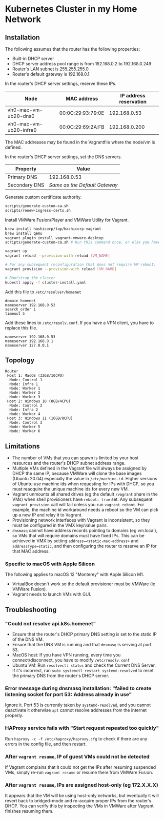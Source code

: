 # Kubernetes Cluster in my Home Network

## Installation

The following assumes that the router has the following properties:

- Built-in DHCP server
- DHCP server address pool range is from 192.168.0.2 to 192.168.0.249
- Router's LAN subnet is 255.255.255.0
- Router's default gateway is 192.168.0.1

In the router's DHCP server settings, reserve these IPs.

| Node                          | MAC address       | IP address reservation |
| ----------------------------- | ----------------- | ---------------------- |
| vh0-mac-vm-ub20-dns0          | 00:0C:29:93:79:0E | 192.168.0.53           |
| vh0-mac-vm-ub20-infra0        | 00:0C:29:69:2A:FB | 192.168.0.200          |

The MAC addresses may be found in the Vagrantfile where the node/vm is defined.

In the router's DHCP server settings, set the DNS servers.

| Property      | Value                         |
| ------------- | ----------------------------- |
| Primary DNS   | 192.168.0.53                  |
| Secondary DNS | _Same as the Default Gateway_ |

Generate custom certificate authority.

```sh
scripts/generate-custom-ca.sh
scripts/renew-ingress-certs.sh
```

Install VMWare Fusion/Player and VMWare Utility for Vagrant.

```sh
brew install hashicorp/tap/hashicorp-vagrant
brew install qemu
vagrant plugin install vagrant-vmware-desktop
scripts/generate-custom-ca.sh # Run this command once, or else you have to upload all new certificates

vagrant up
vagrant reload --provision-with reload [VM_NAME]

# For any subsequent reconfiguration that does not require VM reboot:
vagrant provision --provision-with reload [VM_NAME]

# Bootstrap the cluster
kubectl apply -f cluster-install.yaml
```

Add this file to `/etc/resolver/homenet`

```text
domain homenet
nameserver 192.168.0.53
search_order 1
timeout 5
```

Add these lines to `/etc/resolv.conf`. If you have a VPN client, you have to replace this file.

```text
nameserver 192.168.0.53
nameserver 192.168.0.1
nameserver 127.0.0.1
```

## Topology

```plaintext
Router
 Host 1: MacOS (32GB/10CPU)
  Node: Control 1
  Node: Infra 1
  Node: Worker 1
  Node: Worker 2
  Node: Worker 3
 Host 2: Windows 10 (8GB/4CPU)
  Node: Control 2
  Node: Infra 2
  Node: Worker 4
 Host 3: Windows 11 (16GB/8CPU)
  Node: Control 3
  Node: Worker 5
  Node: Worker 6
```

## Limitations

- The number of VMs that you can spawn is limited by your host resources and the router's DHCP subnet address range.
- Multiple VMs defined in the Vagrant file will always be assigned by DHCP the same IP, because VMWare will clone
  the base images (Ubuntu 20.04) especially the value in `/etc/machine-id`. Higher versions of Ubuntu use machine ids
  when requesting for IPs with DHCP, so you must reacquire the unique machine ids for every new VM.
- Vagrant unmounts all shared drives (eg the default `/vagrant` share in the VMs) when shell provisioners have
  `reboot: true` set. Any subsequent `vagrant provision` call will fail unless you run `vagrant reboot`. For example,
  the machine id workaround needs a reboot so the VM can pick up a new IP and relay it to Vagrant.
- Provisioning network interfaces with Vagrant is inconsistent, so they must be configured in the VMX key/value pairs.
- `dnsmasq` cannot have address records pointing to domains (eg vm.local), so VMs that will require domains must have
  fixed IPs. This can be achieved in VMX by setting `address=<static-mac-address>` and `addressType=static`, and then
  configuring the router to reserve an IP for that MAC address.

### Specific to macOS with Apple Silicon

The following applies to macOS 12 "Monterey" with Apple Silicon M1.

- VirtualBox doesn't work so the default provisioner must be VMWare (ie VMWare Fusion).
- Vagrant needs to launch VMs with GUI.

## Troubleshooting

### "Could not resolve api.k8s.homenet"

- Ensure that the router's DHCP primary DNS setting is set to the static IP of the DNS VM.
- Ensure that the DNS VM is running and that `dnsmasq` is serving at port 53.
- MacOS host: If you have VPN running, every time you connect/disconnect, you have to modify `/etc/resolv.conf`
- Ubuntu VM: Run `resolvectl status` and check the Current DNS Server. If it's incorrect, run
  `sudo systemctl restart systemd-resolved` to reset the primary DNS from the router's DHCP server.

### Error message during dnsmasq installation: "failed to create listening socket for port 53: Address already in use"

Ignore it. Port 53 is currently taken by `systemd-resolved`, and you cannot deactivate it otherwise `apt` cannot
resolve addresses from the internet properly.

### HAProxy service fails with "Start request repeated too quickly"

Run `haproxy -c -f /etc/haproxy/haproxy.cfg` to check if there are any errors in the config file, and then restart.

### After `vagrant resume`, IP of guest VMs could not be detected

If Vagrant complains that it could not get the IPs after resuming suspended VMs, simply re-run `vagrant resume` or
resume them from VMWare Fusion.

### After `vagrant resume`, IPs are assigned host-only (eg 172.X.X.X)

It appears that the VM will be using host-only networks, but eventually it will revert back to bridged-mode and
re-acquire proper IPs from the router's DHCP. You can verify this by inspecting the VMs in VMWare after Vagrant 
finishes resuming them.
